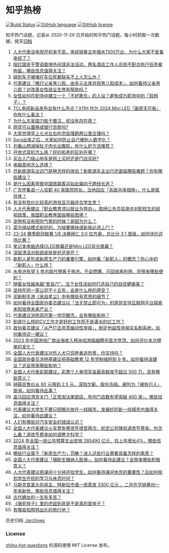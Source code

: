 # 知乎热榜
[![Build Status](https://github.com/ToWeLong/zhihu-hot-questions/workflows/CI/badge.svg)](https://github.com/ToWeLong/zhihu-hot-questions/actions)
[![GitHub language](https://img.shields.io/badge/language-golang-orange.svg)](https://golang.org/)
[![GitHub license](https://img.shields.io/github/license/ToWeLong/zhihu-hot-questions)](https://github.com/ToWeLong/zhihu-hot-questions/blob/main/LICENSE)

知乎热门话题，记录从 2020-11-29 日开始的知乎热门话题。每小时抓取一次数据，按天[归档](./archives)

<!-- BEGIN -->

1. [人大代表谈电视开机率不高，电视销量五年缩水1300万台，为什么大家不爱看电视了？](https://www.zhihu.com/question/647281446)
1. [阻拦国安干警调查境外间谍非法活动，两名酒店工作人员拒不配合执行任务被拘留，哪些信息值得关注？](https://www.zhihu.com/question/647272003)
1. [碰到车子被堵在车位死都联系不上人怎么办？](https://www.zhihu.com/question/301689709)
1. [代表建议「推行父亲育儿假，由多元主体共担育儿假成本」，如何看待父亲育儿假？对改善女性就业生育有帮助吗？](https://www.zhihu.com/question/647287943)
1. [女性如何在职场中建立一个「不好欺负」的人设？避免成为职场中的「软柿子」？](https://www.zhihu.com/question/645935301)
1. [TCL电视新品发布会有什么亮点？X11H 作为 2024 Mini LED「画质天花板」你有什么看法？](https://www.zhihu.com/question/647291111)
1. [为什么东吴国力胜于蜀汉，却没有存在感？](https://www.zhihu.com/question/641152473)
1. [网贷可以置换成银行贷款吗?](https://www.zhihu.com/question/647137984)
1. [大家觉得早上七点左右吃完饭慢跑两公里合理吗？](https://www.zhihu.com/question/646884102)
1. [Sora出来之后，大家如何防止自己被别人数字化？](https://www.zhihu.com/question/644936246)
1. [刘看山想减掉肚子肉长出腹肌，有什么好方法推荐？](https://www.zhihu.com/question/643020493)
1. [开放式耳机怎么挑？好的和差的区别在哪？](https://www.zhihu.com/question/646051866)
1. [买台入门级山地车是网上买好还是门店买好?](https://www.zhihu.com/question/644922937)
1. [电脑音响怎么选择？](https://www.zhihu.com/question/645820549)
1. [开新能源车出远门是种怎样的体验？新能源车主出行还面临哪些难题？你有哪些建议？](https://www.zhihu.com/question/646639395)
1. [是什么因素导致中国铁路客运如此偏向于跨线长途？](https://www.zhihu.com/question/646409062)
1. [广东怀集县一人任职 40 家医院院长，当地回应「系医共体措施」，什么是医共体？](https://www.zhihu.com/question/647274381)
1. [有没有性价比较高的游戏显示器适合学生党？](https://www.zhihu.com/question/645096974)
1. [人大代表建议「职业教育须以就业为导向」，取缔公务员招录中对职校生的歧视政策，我国职业教育面临哪些困境？](https://www.zhihu.com/question/647289653)
1. [宠物有没有把你气笑的时候？是因为什么？](https://www.zhihu.com/question/641183820)
1. [菜鸟驿站模式挺好的，为啥要搞快递新规必须上门？](https://www.zhihu.com/question/646924085)
1. [23-24 赛季欧冠联赛 1/8 决赛拜仁 3:0 拉齐奥，总比分 3:1 晋级，如何评价这场比赛？](https://www.zhihu.com/question/647245267)
1. [笔记本电脑选择OLED屏幕还是Mini LED背光屏幕？](https://www.zhihu.com/question/645850155)
1. [深层清洁对脸部皮肤是好还是坏？](https://www.zhihu.com/question/641958869)
1. [新职人是形成新质生产力的重要引擎，如何看「新职人」的概念？你心中的「新职人」什么样？](https://www.zhihu.com/question/647154480)
1. [水电池有望 5 年内取代锂离子电池，不会燃爆、可回收再利用，将带来哪些便利？](https://www.zhihu.com/question/647220453)
1. [随着女性越来越“爱自己”，当下女性该如何打造自己的自信健康美？](https://www.zhihu.com/question/647225766)
1. [坚持在同一家公司干十五年，会是什么样的感受？](https://www.zhihu.com/question/646598795)
1. [买断制手游《来自星尘》中有哪些有意思的细节？](https://www.zhihu.com/question/646152552)
1. [如何看待全国政协委员建议以「法无禁止即可为」的原则支持互联网平台探索未知培育未来产业？](https://www.zhihu.com/question/647031454)
1. [代表建议消除简历第一学历概念，会有哪些影响？](https://www.zhihu.com/question/647198085)
1. [到底什么样的CV工作才是好的工作而不是灌水的烂工作？](https://www.zhihu.com/question/646532894)
1. [政协委员建议「从严打击恶意煽动性举报」，制定他益性举报实名制系统，如何看待这一建议？](https://www.zhihu.com/question/647293986)
1. [2023 年中国游戏厂商出海收入榜米哈游超越腾讯首次登顶，如何评价本次榜单的变化？](https://www.zhihu.com/question/646589705)
1. [全国人大代表建议对伤人犬只饲养者追刑责，你支持吗？](https://www.zhihu.com/question/647280195)
1. [全国政协委员洪明基建议把基础教育 12 年学制缩短到 9 年，如何看待该建议？这会带来哪些影响？](https://www.zhihu.com/question/647277609)
1. [全国人大代表彭聪建议，彩票个人单项奖金最高额度不超过 500 万，具有哪些意义？](https://www.zhihu.com/question/647225582)
1. [钟薛高售价从 60 元降到 2.5 元，深陷欠薪、股份冻结、被列为「被执行人」旋涡，如何看待此事？](https://www.zhihu.com/question/647322548)
1. [盒马回应清货关门「正常淘汰尾部店，年内门店数有望突破 400 家」，哪些信息值得关注？](https://www.zhihu.com/question/647310680)
1. [代表建议大学生不要只把眼光放在一线城市，发展好的新一线城市也值得关注，如何看待此建议？](https://www.zhihu.com/question/647177954)
1. [人们有哪些对汽车安全的错误认识？](https://www.zhihu.com/question/604400699)
1. [全国人大代表建议火车票免费改签增至两次、航空公司降低退改签费率。你怎么看？退改签费率如何调整才科学？](https://www.zhihu.com/question/647145142)
1. [2024 年全国一般公共预算支出安排 285490 亿元，较上年增长4%，哪些信息值得关注？](https://www.zhihu.com/question/647274150)
1. [哪些行业属于「新质生产力」范畴？进入这些行业需要具备怎样的素质？](https://www.zhihu.com/question/646875743)
1. [全国人大代表建议「辅助生殖纳入医保」，如何看待此建议？会带来哪些积极意义？](https://www.zhihu.com/question/647172917)
1. [人大代表建议把课间十分钟还给学生，如何看待课间休息的重要性？应如何规划学生在校的学习与休息时间？](https://www.zhihu.com/question/647000679)
1. [马斯克首富头衔易主，特斯拉市值一夜蒸发 3300 亿元 ，二月在华销量创一年来新低，哪些信息值得关注？](https://www.zhihu.com/question/647138195)
1. [古代嫡女的一生有多苦？](https://www.zhihu.com/question/640869366)
1. [《骆驼祥子》里的虎妞到底是不是真的爱祥子？](https://www.zhihu.com/question/646734342)
1. [有哪些拍照特出片的旅行地？](https://www.zhihu.com/question/645951899)

<!-- END -->

历史归档 [./archives](./archives)


### License
[zhihu-hot-questions](https://github.com/towelong/zhihu-hot-questions) 的源码使用 MIT License 发布。